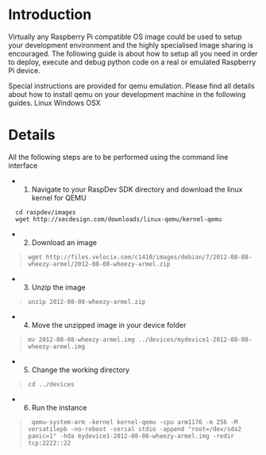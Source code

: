 # Introduction #

Virtually any Raspberry Pi compatible OS image could be used to setup your development environment and the highly specialised image sharing is encouraged. The following guide is about how to setup all you need in order to deploy, execute and debug python code on a real or emulated Raspberry Pi device.

Special instructions are provided for qemu emulation. Please find all details about how to install qemu on your development machine in the following guides.
Linux
Windows
OSX


# Details #

All the following steps are to be performed using the command line interface

  * 1. Navigate to your RaspDev SDK directory and download the linux kernel for QEMU
```
  cd raspdev/images
  wget http://xecdesign.com/downloads/linux-qemu/kernel-qemu
```

  * 2. Download an image
> ` wget http://files.velocix.com/c1410/images/debian/7/2012-08-08-wheezy-armel/2012-08-08-wheezy-armel.zip `

  * 3. Unzip the image
> ` unzip 2012-08-08-wheezy-armel.zip `

  * 4. Move the unzipped image in your device folder
> ` mv 2012-08-08-wheezy-armel.img ../devices/mydevice1-2012-08-08-wheezy-armel.img `

  * 5. Change the working directory
> ` cd ../devices `

  * 6. Run the instance
> ` qemu-system-arm -kernel kernel-qemu -cpu arm1176 -m 256 -M versatilepb -no-reboot -serial stdio -append "root=/dev/sda2 panic=1" -hda mydevice1-2012-08-08-wheezy-armel.img -redir tcp:2222::22`